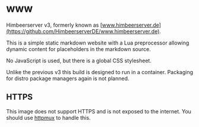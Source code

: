 # www

Himbeerserver v3, formerly known as
[www.himbeerserver.de](https://github.com/HimbeerserverDE/www.himbeerserver.de).

This is a simple static markdown website with a Lua preprocessor
allowing dynamic content for placeholders in the markdown source.

No JavaScript is used, but there is a global CSS stylesheet.

Unlike the previous v3 this build is designed to run in a container.
Packaging for distro package managers again is not planned.

## HTTPS

This image does not support HTTPS and is not exposed to the internet.
You should use [httpmux](https://github.com/HimbeerserverDE/httpmux)
to handle this.
